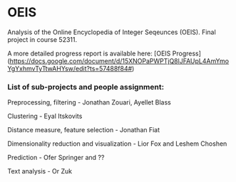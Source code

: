 # OEIS

Analysis of the Online Encyclopedia of Integer Seqeunces (OEIS). 
Final project in course 52311. 

A more detailed progress report is available here: 
[OEIS Progress] (https://docs.google.com/document/d/15XNOPaPWPTjQ8lJFAUpL4AmYmoYgYxhmvTyTtwAHYsw/edit?ts=57488f84#)

### List of sub-projects and people assignment: 

Preprocessing, filtering - Jonathan Zouari, Ayellet Blass

Clustering - Eyal Itskovits

Distance measure, feature selection  - Jonathan Fiat  

Dimensionality reduction and visualization - Lior Fox and Leshem Choshen

Prediction - Ofer Springer and ??

Text analysis - Or Zuk




